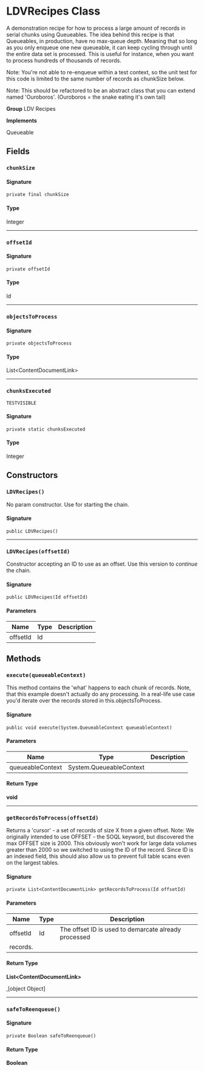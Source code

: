 # LDVRecipes Class

A demonstration recipe for how to process a large amount of 
records in serial chunks using Queueables. The idea behind this recipe 
is that Queueables, in production, have no max-queue depth. Meaning that so 
long as you only enqueue one new queueable, it can keep cycling through until 
the entire data set is processed. This is useful for instance, when you want 
to process hundreds of thousands of records. 
 
Note: You&#x27;re not able to re-enqueue within a test context, so the unit test 
for this code is limited to the same number of records as chunkSize below. 
 
Note: This should be refactored to be an abstract class that you can extend 
named &#x27;Ouroboros&#x27;. (Ouroboros &#x3D; the snake eating it&#x27;s own tail)

**Group** LDV Recipes

**Implements**

Queueable

## Fields
### `chunkSize`

#### Signature
```apex
private final chunkSize
```

#### Type
Integer

---

### `offsetId`

#### Signature
```apex
private offsetId
```

#### Type
Id

---

### `objectsToProcess`

#### Signature
```apex
private objectsToProcess
```

#### Type
List&lt;ContentDocumentLink&gt;

---

### `chunksExecuted`

`TESTVISIBLE`

#### Signature
```apex
private static chunksExecuted
```

#### Type
Integer

## Constructors
### `LDVRecipes()`

No param constructor. Use for starting the chain.

#### Signature
```apex
public LDVRecipes()
```

---

### `LDVRecipes(offsetId)`

Constructor accepting an ID to use as an offset. Use 
this version to *continue* the chain.

#### Signature
```apex
public LDVRecipes(Id offsetId)
```

#### Parameters
| Name | Type | Description |
|------|------|-------------|
| offsetId | Id |  |

## Methods
### `execute(queueableContext)`

This method contains the &#x27;what&#x27; happens to each 
chunk of records. Note, that this example doesn&#x27;t actually do any 
processing. In a real-life use case you&#x27;d iterate over the records stored 
in this.objectsToProcess.

#### Signature
```apex
public void execute(System.QueueableContext queueableContext)
```

#### Parameters
| Name | Type | Description |
|------|------|-------------|
| queueableContext | System.QueueableContext |  |

#### Return Type
**void**

---

### `getRecordsToProcess(offsetId)`

Returns a &#x27;cursor&#x27; - a set of records of size X from a 
given offset. Note: We originally intended to use OFFSET - the SOQL 
keyword, but discovered the max OFFSET size is 2000. This obviously won&#x27;t 
work for large data volumes greater than 2000 so we switched to using the 
ID of the record. Since ID is an indexed field, this should also allow 
us to prevent full table scans even on the largest tables.

#### Signature
```apex
private List<ContentDocumentLink> getRecordsToProcess(Id offsetId)
```

#### Parameters
| Name | Type | Description |
|------|------|-------------|
| offsetId | Id | The offset ID is used to demarcate already processed 
records. |

#### Return Type
**List&lt;ContentDocumentLink&gt;**

,[object Object]

---

### `safeToReenqueue()`

#### Signature
```apex
private Boolean safeToReenqueue()
```

#### Return Type
**Boolean**